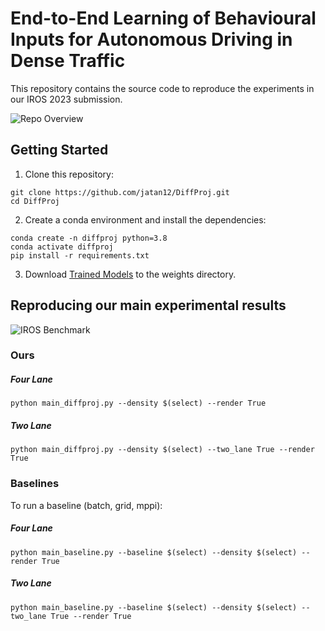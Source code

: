 # End-to-End Learning of Behavioural Inputs for Autonomous Driving in Dense Traffic

This repository contains the source code to reproduce the experiments in our IROS 2023 submission.

![Repo Overview](https://user-images.githubusercontent.com/38403732/223746011-2228a674-08fc-43cf-999a-5abf9c044135.png)

## Getting Started

1. Clone this repository:

```
git clone https://github.com/jatan12/DiffProj.git
cd DiffProj
```
2. Create a conda environment and install the dependencies:

```
conda create -n diffproj python=3.8
conda activate diffproj
pip install -r requirements.txt
```
3. Download [Trained Models](https://owncloud.ut.ee/owncloud/s/YgdSoGHgX7maSPc) to the weights directory. 

## Reproducing our main experimental results

![IROS Benchmark](https://user-images.githubusercontent.com/38403732/223748323-672a7999-c74e-4192-8401-075ad0b9b94e.png)

### Ours

##### Four Lane
```
python main_diffproj.py --density $(select) --render True
```

##### Two Lane
```
python main_diffproj.py --density $(select) --two_lane True --render True
```

### Baselines

To run a baseline (batch, grid, mppi):

##### Four Lane
```
python main_baseline.py --baseline $(select) --density $(select) --render True
```

##### Two Lane
```
python main_baseline.py --baseline $(select) --density $(select) --two_lane True --render True
```
